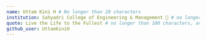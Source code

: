 ```yaml
---
name: Uttam Kini H # No longer than 28 characters
institution: Sahyadri College of Engineering & Management 🚩 # no longer than 58 characters
quote: Live the Life to the Fullest # no longer than 100 characters, avoid using quotes(") to guarantee the format remains the same.
github_user: UttamkiniH
---
```

